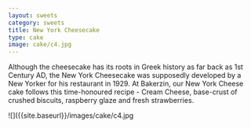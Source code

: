 ```yaml
---
layout: sweets
category: sweets
title: New York Cheesecake
type: cake
image: cake/c4.jpg
---
```


Although the cheesecake has its roots in Greek history as far back as 1st Century AD, the New York Cheesecake was supposedly developed by a New Yorker for his restaurant in 1929. At Bakerzin, our New York Cheese cake follows this time-honoured recipe - Cream Cheese, base-crust of crushed biscuits, raspberry glaze and fresh strawberries.

![]({{site.baseurl}}/images/cake/c4.jpg